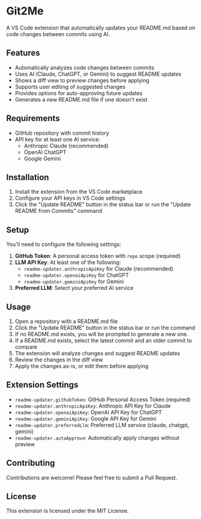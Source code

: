 # Git2Me

A VS Code extension that automatically updates your README.md based on code changes between commits using AI.

## Features

- Automatically analyzes code changes between commits
- Uses AI (Claude, ChatGPT, or Gemini) to suggest README updates
- Shows a diff view to preview changes before applying
- Supports user editing of suggested changes
- Provides options for auto-approving future updates
- Generates a new README.md file if one doesn't exist

## Requirements

- GitHub repository with commit history
- API key for at least one AI service:
  - Anthropic Claude (recommended)
  - OpenAI ChatGPT
  - Google Gemini

## Installation

1. Install the extension from the VS Code marketplace
2. Configure your API keys in VS Code settings
3. Click the "Update README" button in the status bar or run the "Update README from Commits" command

## Setup

You'll need to configure the following settings:

1. **GitHub Token**: A personal access token with `repo` scope (required)
2. **LLM API Key**: At least one of the following:
   - `readme-updater.anthropicApiKey` for Claude (recommended)
   - `readme-updater.openaiApiKey` for ChatGPT
   - `readme-updater.geminiApiKey` for Gemini
3. **Preferred LLM**: Select your preferred AI service

## Usage

1. Open a repository with a README.md file
2. Click the "Update README" button in the status bar or run the command
3. If no README.md exists, you will be prompted to generate a new one.
4. If a README.md exists, select the latest commit and an older commit to compare
5. The extension will analyze changes and suggest README updates
6. Review the changes in the diff view
7. Apply the changes as-is, or edit them before applying

## Extension Settings

* `readme-updater.githubToken`: GitHub Personal Access Token (required)
* `readme-updater.anthropicApiKey`: Anthropic API Key for Claude
* `readme-updater.openaiApiKey`: OpenAI API Key for ChatGPT  
* `readme-updater.geminiApiKey`: Google API Key for Gemini
* `readme-updater.preferredLlm`: Preferred LLM service (claude, chatgpt, gemini)
* `readme-updater.autoApprove`: Automatically apply changes without preview

## Contributing

Contributions are welcome! Please feel free to submit a Pull Request.

## License

This extension is licensed under the MIT License.
